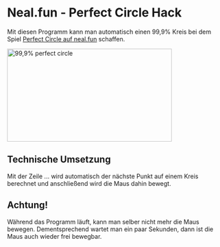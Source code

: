 # Neal.fun - Perfect Circle Hack
Mit diesen Programm kann man automatisch einen 99,9% Kreis bei dem Spiel [Perfect Circle auf neal.fun](https://neal.fun/perfect-circle/) schaffen. 

<img src="https://i.ibb.co/rM220vy/perfect-circle.png" alt="99,9% perfect circle" width="384" height="216">

## Technische Umsetzung
Mit der Zeile ... wird automatisch der nächste Punkt auf einem Kreis berechnet und anschließend wird die Maus dahin bewegt. 


## Achtung! 
Während das Programm läuft, kann man selber nicht mehr die Maus bewegen.
Dementsprechend wartet man ein paar Sekunden, dann ist die Maus auch wieder frei bewegbar.
